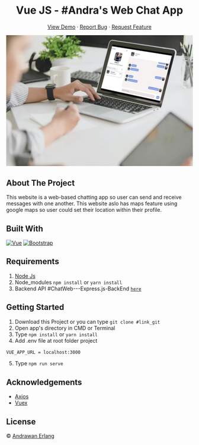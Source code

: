 <h1 align='center'>Vue JS - #Andra's Web Chat App</h1>
  <p align="center">
    <a href="link_deploy">View Demo</a>
    ·
    <a href="https://github.com/andrawanerlang1/ChatWeb---Vue.js-FrontEnd/issues">Report Bug</a>
    ·
    <a href="https://github.com/andrawanerlang1/ChatWeb---Vue.js-FrontEnd/pulls">Request Feature</a>
  </p>

![Image Banner](https://raw.githubusercontent.com/andrawanerlang1/ChatWeb---Vue.js-FrontEnd/master/webchat.jpg)

## About The Project

This website is a web-based chatting app so user can send and receive messages with one another. This website aslo has maps feature using google maps so user could set their location within their profile.

## Built With

[![Vue](https://img.shields.io/badge/Vue-v2.6.11-green)](https://github.com/vuejs/vue)
[![Bootstrap](https://img.shields.io/badge/Bootstrap-v4.5.x-blue)](https://github.com/bootstrap-vue/bootstrap-vue)

## Requirements

1. <a href="https://nodejs.org/en/download/">Node Js</a>
2. Node_modules `npm install` or `yarn install`
3. Backend API #ChatWeb---Express.js-BackEnd [`here`](https://github.com/andrawanerlang1/ChatWeb---Express.js-BackEnd)

## Getting Started

1. Download this Project or you can type `git clone #link_git`
2. Open app's directory in CMD or Terminal
3. Type `npm install` or `yarn install`
4. Add .env file at root folder project

```sh
VUE_APP_URL = localhost:3000
```

5. Type `npm run serve`

## Acknowledgements

- [Axios](https://www.npmjs.com/package/axios)
- [Vuex](https://vuex.vuejs.org/)

## License

© [Andrawan Erlang](https://github.com/andrawanerlang1/)
